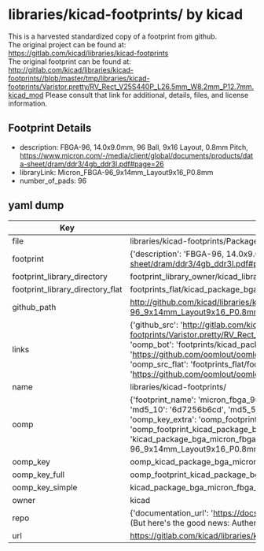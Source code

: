 # libraries/kicad-footprints/ by kicad  
This is a harvested standardized copy of a footprint from github.  
The original project can be found at:  
https://gitlab.com/kicad/libraries/kicad-footprints  
The original footprint can be found at:
http://gitlab.com/kicad/libraries/kicad-footprints//blob/master/tmp/libraries/kicad-footprints/Varistor.pretty/RV_Rect_V25S440P_L26.5mm_W8.2mm_P12.7mm.kicad_mod
Please consult that link for additional, details, files, and license information.  
## Footprint Details
* description: FBGA-96, 14.0x9.0mm, 96 Ball, 9x16 Layout, 0.8mm Pitch, https://www.micron.com/-/media/client/global/documents/products/data-sheet/dram/ddr3/4gb_ddr3l.pdf#page=26  
* libraryLink: Micron_FBGA-96_9x14mm_Layout9x16_P0.8mm  
* number_of_pads: 96  
## yaml dump  
| Key | Value |  
| --- | --- |  
| file | libraries/kicad-footprints/Package_BGA.pretty/Micron_FBGA-96_9x14mm_Layout9x16_P0.8mm.kicad_mod |  
| footprint | {'description': 'FBGA-96, 14.0x9.0mm, 96 Ball, 9x16 Layout, 0.8mm Pitch, https://www.micron.com/-/media/client/global/documents/products/data-sheet/dram/ddr3/4gb_ddr3l.pdf#page=26', 'libraryLink': 'Micron_FBGA-96_9x14mm_Layout9x16_P0.8mm', 'number_of_pads': 96} |  
| footprint_library_directory | footprint_library_owner/kicad_libraries/kicad-footprints/ |  
| footprint_library_directory_flat | footprints_flat/kicad_package_bga_micron_fbga_96_9x14mm_layout9x16_p0_8mm/working |  
| github_path | http://github.com/kicad/libraries/kicad-footprints//blob/master/tmp/libraries/kicad-footprints/Package_BGA.pretty/Micron_FBGA-96_9x14mm_Layout9x16_P0.8mm.kicad_mod |  
| links | {'github_src': 'http://gitlab.com/kicad/libraries/kicad-footprints//blob/master/tmp/libraries/kicad-footprints/Varistor.pretty/RV_Rect_V25S440P_L26.5mm_W8.2mm_P12.7mm.kicad_mod', 'github_src_repo': 'https://gitlab.com/kicad/libraries/kicad-footprints', 'oomp_bot': 'footprints/kicad_package_bga_micron_fbga_96_9x14mm_layout9x16_p0_8mm/working', 'oomp_bot_github': 'https://github.com/oomlout/oomlout_oomp_footprint_bot/tree/main/footprints/kicad_package_bga_micron_fbga_96_9x14mm_layout9x16_p0_8mm/working', 'oomp_src_flat': 'footprints_flat/footprints_flat/kicad_package_bga_micron_fbga_96_9x14mm_layout9x16_p0_8mm/working', 'oomp_src_flat_github': 'https://github.com/oomlout/oomlout_oomp_footprint_src/tree/main/footprints_flat/kicad_package_bga_micron_fbga_96_9x14mm_layout9x16_p0_8mm/working'} |  
| name | libraries/kicad-footprints/ |  
| oomp | {'footprint_name': 'micron_fbga_96_9x14mm_layout9x16_p0_8mm', 'library_name': 'package_bga', 'md5': '6d7256b6cd3ab933dbe06588c243051c', 'md5_10': '6d7256b6cd', 'md5_5': '6d725', 'md5_6': '6d7256', 'oomp_key': 'oomp_kicad_package_bga_micron_fbga_96_9x14mm_layout9x16_p0_8mm', 'oomp_key_extra': 'oomp_footprint_kicad_package_bga_micron_fbga_96_9x14mm_layout9x16_p0_8mm', 'oomp_key_full': 'oomp_footprint_kicad_package_bga_micron_fbga_96_9x14mm_layout9x16_p0_8mm_6d7256', 'oomp_key_simple': 'kicad_package_bga_micron_fbga_96_9x14mm_layout9x16_p0_8mm', 'original_filename': 'libraries/kicad-footprints/Package_BGA.pretty/Micron_FBGA-96_9x14mm_Layout9x16_P0.8mm.kicad_mod', 'owner_name': 'kicad'} |  
| oomp_key | oomp_kicad_package_bga_micron_fbga_96_9x14mm_layout9x16_p0_8mm |  
| oomp_key_full | oomp_footprint_kicad_package_bga_micron_fbga_96_9x14mm_layout9x16_p0_8mm |  
| oomp_key_simple | kicad_package_bga_micron_fbga_96_9x14mm_layout9x16_p0_8mm |  
| owner | kicad |  
| repo | {'documentation_url': 'https://docs.github.com/rest/overview/resources-in-the-rest-api#rate-limiting', 'message': "API rate limit exceeded for 84.66.173.59. (But here's the good news: Authenticated requests get a higher rate limit. Check out the documentation for more details.)"} |  
| url | https://gitlab.com/kicad/libraries/kicad-footprints |  


